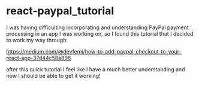 # react-paypal_tutorial

I was having difficulting incorporating and understanding PayPal payment processing in an app I was working on, so I found this tutorial that I decided to work my way through:

https://medium.com/@devfemi/how-to-add-paypal-checkout-to-your-react-app-37d44c58a896

after this quick tutorial I feel like i have a much better understanding and now I should be able to get it working!

